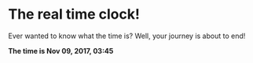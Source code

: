 # The real time clock!

Ever wanted to know what the time is? Well, your journey is about to end!

**The time is Nov 09, 2017, 03:45**